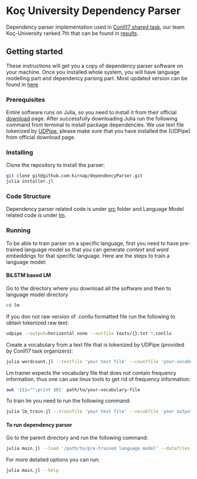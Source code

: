 # Koç University Dependency Parser 
Dependency parser implementation used in [Conll17 shared task](http://universaldependencies.org/conll17/), our team Koç-University ranked 7th that can be found in [results](http://universaldependencies.org/conll17/results.html).

## Getting started 
These instructions will get you a copy of dependency parser software on your machine. Once you installed whole system, you will have language modelling part and dependency parsing part. Most updated version can be found in [here](https://github.com/kirnap/dependencyParser)

### Prerequisites
Entire software runs on Julia, so you need to install it from their official [download](https://julialang.org/downloads/) page. After successfully downloading Julia run the following command from terminal to install package dependencies.
We use text file tokenized by [UDPipe](http://ufal.mff.cuni.cz/udpipe), please make sure that you have installed the (UDPipe) from official download page.


### Installing
Clone the repository to install the parser:

```sh
git clone git@github.com:kirnap/dependencyParser.git
julia installer.jl

```





### Code Structure
Dependency parser related code is under [src](https://github.com/kirnap/dependencyParser/tree/master/src) folder and Language Model related code is under [lm](https://github.com/kirnap/dependencyParser/tree/master/lm).

### Running
To be able to train parser on a specific language, first you need to have pre-trained language model so that you can generate *context* and *word* embeddings for that specific language. Here are the steps to train a language model:

#### BiLSTM based LM

Go to the directory where you download all the software and then to language model directory
```sh
cd lm
```

If you don not raw version of .conllu formatted file run the following to obtain tokenized raw text:
```sh
udpipe --output=horizontal none --outfile texts/{}.txt *.conllu
```

Create a vocabulary from a text file that is tokenized  by UDPipe (provided by Conll17 task organizers):
```sh
julia wordcount.jl --textfile 'your text file' --countfile 'your-vocabulary-file'
```
Lm trainer expects the vocabulary file that does not contain frequency information, thus one can use linux tools to get rid of frequency information:
```sh
awk '{$1="";print $0}' path/to/your-vocabulary-file
```

To train lm you need to run the following command:
```sh
julia lm_train.jl --trainfile 'your text file' --vocabfile 'your output vocabfile'  --wordsfile 'your input vocabfile' --savefile your_model.jld
```

#### To run dependency parser
Go to the parent directory and run the following command:
```sh
julia main.jl --load '/path/to/pre-trained language model' --datafiles 'path/to/your_train_file.conllu' 'path/to/your_dev_file.conllu' --otrain 'number of epochs'
```
For more detailed options you can run:
```sh
julia main.jl --help
```





